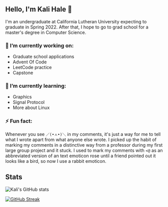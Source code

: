 ## Hello, I'm Kali Hale 👋

I'm an undergraduate at California Lutheran University expecting to graduate in Spring 2022. After that, I hope to go to grad school for a master's degree in Computer Science.

### 🔭 I’m currently working on:
- Graduate school applications
- Advent Of Code
- LeetCode practice
- Capstone

### 🌱 I’m currently learning:
- Graphics
- Signal Protocol
- More about Linux

### ⚡ Fun fact:

Whenever you see `／(•ㅅ•)＼` in my comments, it's just a way for me to tell what I wrote apart from what anyone else wrote. I picked up the habit of marking my comments in a distinctive way from a professor during my first large group project and it stuck. I used to mark my comments with `<@` as an abbreviated version of an text emoticon rose until a friend pointed out it looks like a bird, so now I use a rabbit emoticon.

## Stats

![Kali's GitHub stats](https://github-readme-stats.vercel.app/api?username=kalihale&show_icons=true&bg_color=21282D&title_color=E16C9F&text_color=609EFF&icon_color=FF9A7D&border_color=ECB3FF) 

[![GitHub Streak](https://github-readme-streak-stats.herokuapp.com/?user=kalihale&background=21282D&currStreakLabel=E16C9F&currStreakNum=609EFF&sideNums=609EFF&sideLabels=609EFF&dates=FF9A7D&border=ECB3FF&ring=FF9A7D&fire=FF9A7D)](https://git.io/streak-stats)
